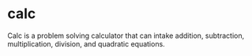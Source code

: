 # calc
Calc is a problem solving calculator that can intake addition, subtraction, multiplication, division, and quadratic equations.
